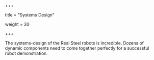 +++

title = "Systems Design"

weight = 30

+++

The systems-design of the Real Steel robots is incredible. Dozens of dynamic components need to come together perfectly for a successful robot demonstration.